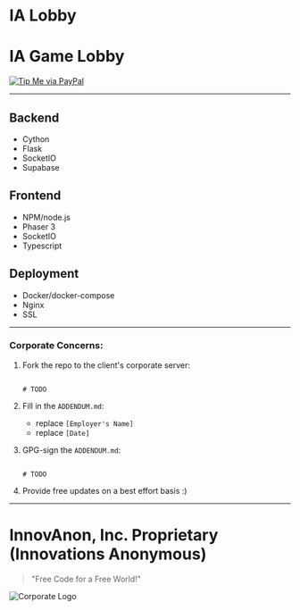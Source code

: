 # IA Lobby
IA Game Lobby
==========

[![Tip Me via PayPal](https://img.shields.io/badge/paypal-donate-FF1100.svg?logo=paypal&logoColor=FF1133&style=plastic)](https://www.paypal.me/InnovAnon)

----------

## Backend

- Cython
- Flask
- SocketIO
- Supabase

## Frontend

- NPM/node.js
- Phaser 3
- SocketIO
- Typescript

## Deployment

- Docker/docker-compose
- Nginx
- SSL

----------

### Corporate Concerns:

1) Fork the repo to the client's corporate server:

   ```/bin/bash

   # TODO

   ```

2) Fill in the `ADDENDUM.md`:
   - replace `[Employer's Name]`
   - replace `[Date]`

3) GPG-sign the `ADDENDUM.md`:

   ```/bin/bash

   # TODO

   ```

4) Provide free updates on a best effort basis :)

----------

# InnovAnon, Inc. Proprietary (Innovations Anonymous)
> "Free Code for a Free World!"

![Corporate Logo](https://innovanon-inc.github.io/assets/images/logo.gif)
